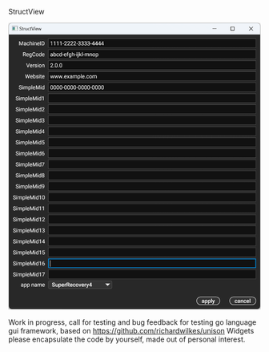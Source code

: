StructView

![demo](demo.png)

Work in progress, call for testing and bug feedback for testing go language gui framework, based on https://github.com/richardwilkes/unison
Widgets please encapsulate the code by yourself, made out of personal interest.

